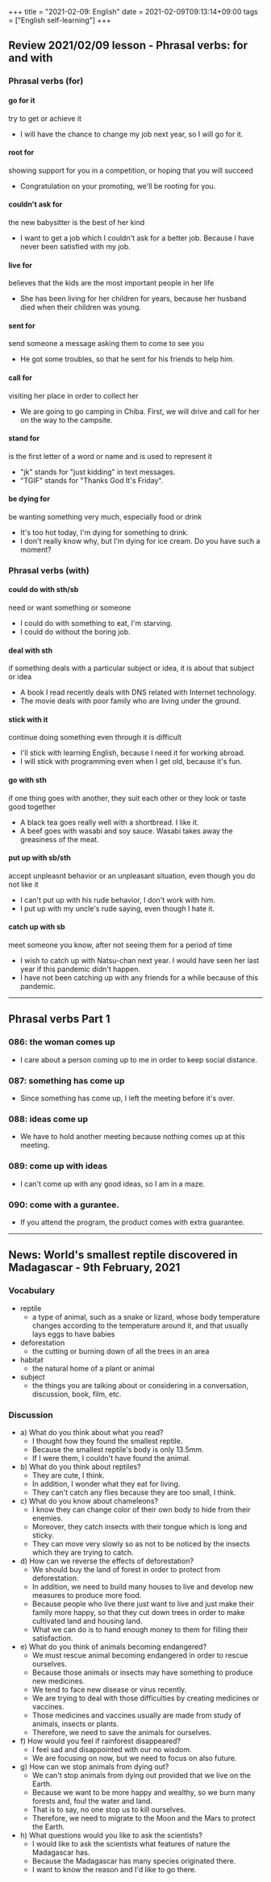 +++
title = "2021-02-09: English"
date = 2021-02-09T09:13:14+09:00
tags = ["English self-learning"]
+++

## Review 2021/02/09 lesson - Phrasal verbs: for and with

### Phrasal verbs (for)

#### go for it
try to get or achieve it

* I will have the chance to change my job next year, so I will go for it.

#### root for
showing support for you in a competition, or hoping that you will succeed

* Congratulation on your promoting, we'll be rooting for you.

#### couldn't ask for
the new babysitter is the best of her kind

* I want to get a job which I couldn't ask for a better job.
    Because I have never been satisfied with my job.

#### live for
believes that the kids are the most important people in her life

* She has been living for her children for years, 
    because her husband died when their children was young.

#### sent for
send someone a message asking them to come to see you

* He got some troubles, so that he sent for his friends to help him.

#### call for
visiting her place in order to collect her

* We are going to go camping in Chiba.
    First, we will drive and call for her on the way to the campsite.

#### stand for
is the first letter of a word or name and is used to represent it

* "jk" stands for "just kidding" in text messages.
* "TGIF" stands for "Thanks God It's Friday".

#### be dying for
be wanting something very much, especially food or drink

* It's too hot today, I'm dying for something to drink.
* I don't really know why, but I'm dying for ice cream.
    Do you have such a moment?

### Phrasal verbs (with)

#### could do with sth/sb
need or want something or someone

* I could do with something to eat, I'm starving.
* I could do without the boring job. 

#### deal with sth
if something deals with a particular subject or idea, it is about that subject or idea

* A book I read recently deals with DNS related with Internet technology.
* The movie deals with poor family who are living under the ground. 

#### stick with it
continue doing something even through it is difficult

* I'll stick with learning English, because I need it for working abroad.
* I will stick with programming even when I get old, because it's fun.

#### go with sth
if one thing goes with another, they suit each other or they look or taste good together

* A black tea goes really well with a shortbread. I like it.
* A beef goes with wasabi and soy sauce. Wasabi takes away the greasiness of the meat.

#### put up with sb/sth
accept unpleasnt behavior or an unpleasant situation, even though you do not like it

* I can't put up with his rude behavior, I don't work with him.
* I put up with my uncle's rude saying, even though I hate it.

#### catch up with sb
meet someone you know, after not seeing them for a period of time

* I wish to catch up with Natsu-chan next year. I would have seen her last year if this pandemic didn't happen.
* I have not been catching up with any friends for a while because of this pandemic.

- - -

## Phrasal verbs Part 1

### 086: the woman **comes up**

- I care about a person coming up to me in order to keep social distance.

### 087: something has **come up**

- Since something has come up, I left the meeting before it's over.

### 088: ideas **come up**

- We have to hold another meeting because nothing comes up at this meeting.

### 089: **come up** with ideas

- I can't come up with any good ideas, so I am in a maze.

### 090: **come with** a gurantee.

- If you attend the program, the product comes with extra guarantee.


- - -

## News: World's smallest reptile discovered in Madagascar - 9th February, 2021

### Vocabulary

* reptile
    - a type of animal, such as a snake or lizard, whose body temperature changes according to the temperature around it, and that usually lays eggs to have babies
* deforestation
    - the cutting or burning down of all the trees in an area
* habitat
    - the natural home of a plant or animal
* subject
    - the things you are talking about or considering in a conversation, discussion, book, film, etc.

### Discussion
* a) What do you think about what you read?
    - I thought how they found the smallest reptile.
    - Because the smallest reptile's body is only 13.5mm.
    - If I were them, I couldn't have found the animal.
* b) What do you think about reptiles?
    - They are cute, I think.
    - In addition, I wonder what they eat for living.
    - They can't catch any flies because they are too small, I think.
* c) What do you know about chameleons?
    - I know they can change color of their own body to hide from their enemies.
    - Moreover, they catch insects with their tongue which is long and sticky.
    - They can move very slowly so as not to be noticed by the insects which they are trying to catch.
* d) How can we reverse the effects of deforestation?
    - We should buy the land of forest in order to protect from deforestation.
    - In addition, we need to build many houses to live and develop new measures to produce more food.
    - Because people who live there just want to live and just make their family more happy, 
        so that they cut down trees in order to make cultivated land and housing land. 
    - What we can do is to hand enough money to them for filling their satisfaction.
* e) What do you think of animals becoming endangered?
    - We must rescue animal becoming endangered in order to rescue ourselves.  
    - Because those animals or insects may have something to produce new medicines.
    - We tend to face new disease or virus recently.
    - We are trying to deal with those difficulties by creating medicines or vaccines.
    - Those medicines and vaccines usually are made from study of animals, insects or plants.
    - Therefore, we need to save the animals for ourselves.
* f) How would you feel if rainforest disappeared?
    - I feel sad and disappointed with our no wisdom.
    - We are focusing on now, but we need to focus on also future.
* g) How can we stop animals from dying out?
    - We can't stop animals from dying out provided that we live on the Earth.
    - Because we want to be more happy and wealthy, so we burn many forests and, foul the water and land.
    - That is to say, no one stop us to kill ourselves.
    - Therefore, we need to migrate to the Moon and the Mars to protect the Earth.
* h) What questions would you like to ask the scientists?
    - I would like to ask the scientists what features of nature the Madagascar has.
    - Because the Madagascar has many species originated there.
    - I want to know the reason and I'd like to go there.
